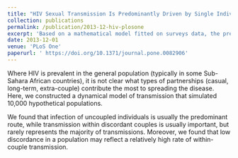 ```yaml
---
title: "HIV Sexual Transmission Is Predominantly Driven by Single Individuals Rather than Discordant Couples: A Model-Based Approach."
collection: publications
permalink: /publication/2013-12-hiv-plosone
excerpt: 'Based on a mathematical model fitted on surveys data, the predominant route of HIV transmission in Sub-Saharan Africa occurs outside long-term partnerships.'
date: 2013-12-01
venue: 'PLoS One'
paperurl: ' https://doi.org/10.1371/journal.pone.0082906'
---
```


Where HIV is prevalent in the general population (typically in some Sub-Sahara African countries), it is not clear what types of partnerships (casual, long-term, extra-couple) contribute the most to spreading the disease. Here, we constructed a dynamical model of transmission that simulated 10,000 hypothetical populations. 

We found that infection of uncoupled individuals is usually the predominant route, while transmission within discordant couples is usually important, but rarely represents the majority of transmissions. Moreover, we found that low discordance in a population may reflect a relatively high rate of within-couple transmission.



